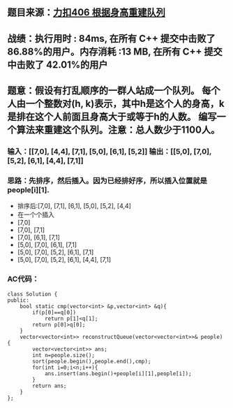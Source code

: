 ## 题目来源：[力扣406 根据身高重建队列](https://leetcode-cn.com/problems/queue-reconstruction-by-height/)

## 战绩：执行用时 : 84ms, 在所有 C++ 提交中击败了 86.88%的用户。内存消耗 :13 MB, 在所有 C++ 提交中击败了 42.01%的用户

## 题意：假设有打乱顺序的一群人站成一个队列。 每个人由一个整数对(h, k)表示，其中h是这个人的身高，k是排在这个人前面且身高大于或等于h的人数。 编写一个算法来重建这个队列。注意：总人数少于1100人。

### 输入：[[7,0], [4,4], [7,1], [5,0], [6,1], [5,2]] 输出：[[5,0], [7,0], [5,2], [6,1], [4,4], [7,1]]

### 思路：先排序，然后插入。因为已经排好序，所以插入位置就是people[i][1].
  - 排序后:[7,0], [7,1], [6,1], [5,0], [5,2], [4,4]
  - 在一个个插入
  - [7,0]
  - [7,0], [7,1]
  - [7,0], [6,1], [7,1]
  - [5,0], [7,0], [6,1], [7,1]
  - [5,0], [7,0], [5,2], [6,1], [7,1]
  - [5,0], [7,0], [5,2], [6,1], [4,4], [7,1]

### AC代码：

```
class Solution {
public:
    bool static cmp(vector<int> &p,vector<int> &q){
        if(p[0]==q[0])
            return p[1]<q[1];
        return p[0]>q[0];
    }
    vector<vector<int>> reconstructQueue(vector<vector<int>>& people) {
        vector<vector<int>> ans;
        int n=people.size();
        sort(people.begin(),people.end(),cmp);
        for(int i=0;i<n;i++){
            ans.insert(ans.begin()+people[i][1],people[i]);
        }
        return ans;
    }
};
```

